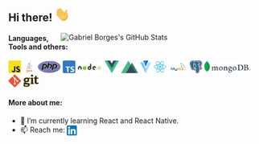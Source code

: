 ## Hi there! <img src="https://raw.githubusercontent.com/ABSphreak/ABSphreak/master/gifs/Hi.gif" width="30">  

<img title="Gabriel Borges's GitHub Stats" align="right" heigth="300" width="400" src="https://github-readme-stats.vercel.app/api?username=gabrielSBorges&show_icons=true&theme=dracula" /> 

#### Languages, Tools and others:

<p float="left">
<img height="25" src="./icons/javascript.png" alt="JavaScript" />
<img height="25" src="./icons/java.png" alt="Java" />
<img height="25" src="./icons/php.png" alt="PHP" />
<img height="25" src="./icons/typescript.png" alt="TypeScript" />
<img height="25" src="./icons/nodejs.png" alt="Node.js" />
<img height="25" src="./icons/vue.png" alt="Vue" />
<img height="25" src="./icons/nuxt.png" alt="Nuxt" />
<img height="25" src="./icons/vuetify.png" alt="Vuetify" />
<img height="25" src="./icons/react.png" alt="React and React Native" />
<img height="25" src="./icons/mysql.png" alt="MySql" />
<img height="25" src="./icons/postgresql.png" alt="PostgreSQL" />
<img height="25" src="./icons/mongodb.png" alt="MongoDB" />
<img height="25" src="./icons/git.png" alt="Git" />
</p>

#### More about me:
- 🌱 I’m currently learning React and React Native.
- 📫 Reach me: <a href="https://www.linkedin.com/in/gabrielsb" target="_blank"><img align="center" height="20" src="./icons/linkedin.png" alt="LinkedIn" /></a>
